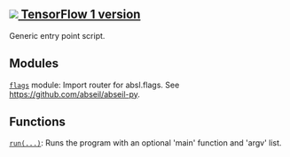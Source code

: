 [ ![](https://tensorflow.google.cn/images/tf_logo_32px.png) TensorFlow 1
version](/versions/r1.15/api_docs/python/tf/compat/v1/app)  
---  
  
Generic entry point script.

## Modules

[`flags`](https://tensorflow.google.cn/api_docs/python/tf/compat/v1/flags)
module: Import router for absl.flags. See https://github.com/abseil/abseil-py.

## Functions

[`run(...)`](https://tensorflow.google.cn/api_docs/python/tf/compat/v1/app/run):
Runs the program with an optional 'main' function and 'argv' list.

